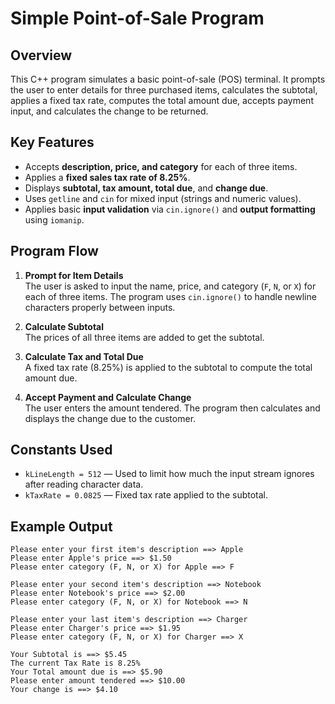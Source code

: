 # Simple Point-of-Sale Program

## Overview

This C++ program simulates a basic point-of-sale (POS) terminal. It prompts the user to enter details for three purchased items, calculates the subtotal, applies a fixed tax rate, computes the total amount due, accepts payment input, and calculates the change to be returned.

## Key Features

- Accepts **description, price, and category** for each of three items.
- Applies a **fixed sales tax rate of 8.25%**.
- Displays **subtotal, tax amount, total due**, and **change due**.
- Uses `getline` and `cin` for mixed input (strings and numeric values).
- Applies basic **input validation** via `cin.ignore()` and **output formatting** using `iomanip`.

## Program Flow

1. **Prompt for Item Details**  
   The user is asked to input the name, price, and category (`F`, `N`, or `X`) for each of three items. The program uses `cin.ignore()` to handle newline characters properly between inputs.

2. **Calculate Subtotal**  
   The prices of all three items are added to get the subtotal.

3. **Calculate Tax and Total Due**  
   A fixed tax rate (8.25%) is applied to the subtotal to compute the total amount due.

4. **Accept Payment and Calculate Change**  
   The user enters the amount tendered. The program then calculates and displays the change due to the customer.

## Constants Used

- `kLineLength = 512` — Used to limit how much the input stream ignores after reading character data.
- `kTaxRate = 0.0825` — Fixed tax rate applied to the subtotal.

## Example Output

```plaintext
Please enter your first item's description ==> Apple
Please enter Apple's price ==> $1.50
Please enter category (F, N, or X) for Apple ==> F

Please enter your second item's description ==> Notebook
Please enter Notebook's price ==> $2.00
Please enter category (F, N, or X) for Notebook ==> N

Please enter your last item's description ==> Charger
Please enter Charger's price ==> $1.95
Please enter category (F, N, or X) for Charger ==> X

Your Subtotal is ==> $5.45
The current Tax Rate is 8.25%
Your Total amount due is ==> $5.90
Please enter amount tendered ==> $10.00
Your change is ==> $4.10
